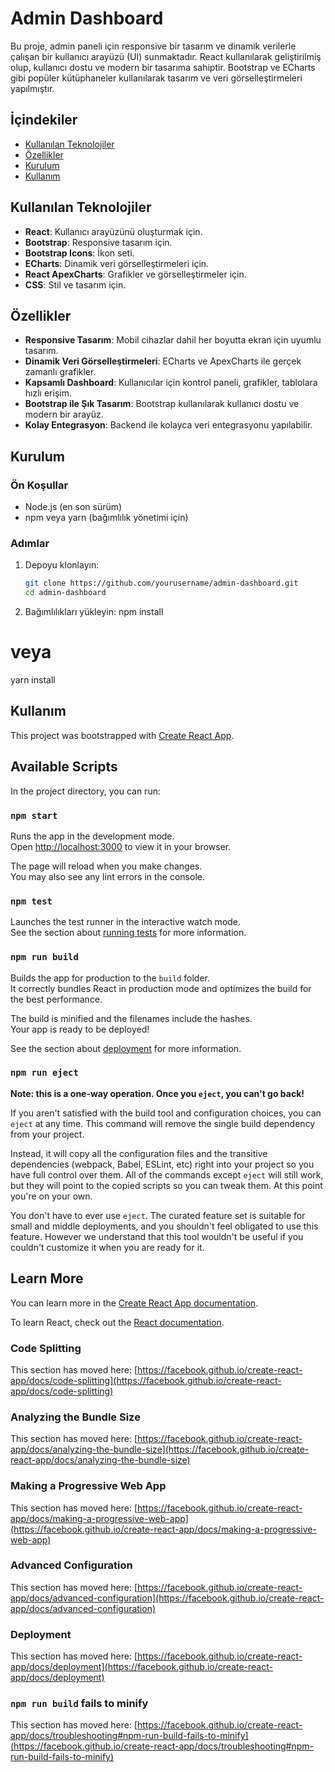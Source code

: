 # Admin Dashboard

Bu proje, admin paneli için responsive bir tasarım ve dinamik verilerle çalışan bir kullanıcı arayüzü (UI) sunmaktadır. React kullanılarak geliştirilmiş olup, kullanıcı dostu ve modern bir tasarıma sahiptir. Bootstrap ve ECharts gibi popüler kütüphaneler kullanılarak tasarım ve veri görselleştirmeleri yapılmıştır.

## İçindekiler

- [Kullanılan Teknolojiler](#kullanılan-teknolojiler)
- [Özellikler](#özellikler)
- [Kurulum](#kurulum)
- [Kullanım](#kullanım)

## Kullanılan Teknolojiler

- **React**: Kullanıcı arayüzünü oluşturmak için.
- **Bootstrap**: Responsive tasarım için.
- **Bootstrap Icons**: İkon seti.
- **ECharts**: Dinamik veri görselleştirmeleri için.
- **React ApexCharts**: Grafikler ve görselleştirmeler için.
- **CSS**: Stil ve tasarım için.

## Özellikler

- **Responsive Tasarım**: Mobil cihazlar dahil her boyutta ekran için uyumlu tasarım.
- **Dinamik Veri Görselleştirmeleri**: ECharts ve ApexCharts ile gerçek zamanlı grafikler.
- **Kapsamlı Dashboard**: Kullanıcılar için kontrol paneli, grafikler, tablolara hızlı erişim.
- **Bootstrap ile Şık Tasarım**: Bootstrap kullanılarak kullanıcı dostu ve modern bir arayüz.
- **Kolay Entegrasyon**: Backend ile kolayca veri entegrasyonu yapılabilir.


## Kurulum

### Ön Koşullar

- Node.js (en son sürüm)
- npm veya yarn (bağımlılık yönetimi için)

### Adımlar

1. Depoyu klonlayın:
   ```bash
   git clone https://github.com/yourusername/admin-dashboard.git
   cd admin-dashboard
2. Bağımlılıkları yükleyin:
npm install
# veya
yarn install

## Kullanım

This project was bootstrapped with [Create React App](https://github.com/facebook/create-react-app).

## Available Scripts

In the project directory, you can run:

### `npm start`

Runs the app in the development mode.\
Open [http://localhost:3000](http://localhost:3000) to view it in your browser.

The page will reload when you make changes.\
You may also see any lint errors in the console.

### `npm test`

Launches the test runner in the interactive watch mode.\
See the section about [running tests](https://facebook.github.io/create-react-app/docs/running-tests) for more information.

### `npm run build`

Builds the app for production to the `build` folder.\
It correctly bundles React in production mode and optimizes the build for the best performance.

The build is minified and the filenames include the hashes.\
Your app is ready to be deployed!

See the section about [deployment](https://facebook.github.io/create-react-app/docs/deployment) for more information.

### `npm run eject`

**Note: this is a one-way operation. Once you `eject`, you can't go back!**

If you aren't satisfied with the build tool and configuration choices, you can `eject` at any time. This command will remove the single build dependency from your project.

Instead, it will copy all the configuration files and the transitive dependencies (webpack, Babel, ESLint, etc) right into your project so you have full control over them. All of the commands except `eject` will still work, but they will point to the copied scripts so you can tweak them. At this point you're on your own.

You don't have to ever use `eject`. The curated feature set is suitable for small and middle deployments, and you shouldn't feel obligated to use this feature. However we understand that this tool wouldn't be useful if you couldn't customize it when you are ready for it.

## Learn More

You can learn more in the [Create React App documentation](https://facebook.github.io/create-react-app/docs/getting-started).

To learn React, check out the [React documentation](https://reactjs.org/).

### Code Splitting

This section has moved here: [https://facebook.github.io/create-react-app/docs/code-splitting](https://facebook.github.io/create-react-app/docs/code-splitting)

### Analyzing the Bundle Size

This section has moved here: [https://facebook.github.io/create-react-app/docs/analyzing-the-bundle-size](https://facebook.github.io/create-react-app/docs/analyzing-the-bundle-size)

### Making a Progressive Web App

This section has moved here: [https://facebook.github.io/create-react-app/docs/making-a-progressive-web-app](https://facebook.github.io/create-react-app/docs/making-a-progressive-web-app)

### Advanced Configuration

This section has moved here: [https://facebook.github.io/create-react-app/docs/advanced-configuration](https://facebook.github.io/create-react-app/docs/advanced-configuration)

### Deployment

This section has moved here: [https://facebook.github.io/create-react-app/docs/deployment](https://facebook.github.io/create-react-app/docs/deployment)

### `npm run build` fails to minify

This section has moved here: [https://facebook.github.io/create-react-app/docs/troubleshooting#npm-run-build-fails-to-minify](https://facebook.github.io/create-react-app/docs/troubleshooting#npm-run-build-fails-to-minify)
